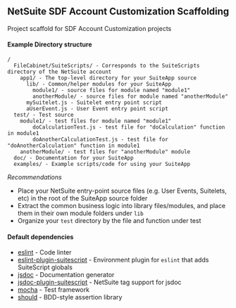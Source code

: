 ## NetSuite SDF Account Customization Scaffolding

Project scaffold for SDF Account Customization projects

#### Example Directory structure
```
/
  FileCabinet/SuiteScripts/ - Corresponds to the SuiteScripts directory of the NetSuite account
    app1/ - The top-level directory for your SuiteApp source
      lib/ - Common/helper modules for your SuiteApp
        module1/ - source files for module named "module1"
        anotherModule/ - source files for module named "anotherModule"
      mySuitelet.js - Suitelet entry point script
      aUserEvent.js - User Event entry point script
  test/ - Test source
    module1/ - test files for module named "module1"
        doCalculationTest.js - test file for "doCalculation" function in module1
        doAnotherCalculationTest.js - test file for "doAnotherCalculation" function in module1
    anotherModule/ - test files for "anotherModule" module
  doc/ - Documentation for your SuiteApp
  examples/ - Example scripts/code for using your SuiteApp
```

*Recommendations*

* Place your NetSuite entry-point source files (e.g. User Events, Suitelets, etc) in the root of the SuiteApp source folder
* Extract the common business logic into library files/modules, and place them in their own module folders under `lib`
* Organize your `test` directory by the file and function under test

#### Default dependencies
* [eslint](https://www.npmjs.com/package/eslint) - Code linter
* [eslint-plugin-suitescript](https://www.npmjs.com/package/eslint-plugin-suitescript) - Environment plugin for `eslint` that adds SuiteScript globals
* [jsdoc](https://www.npmjs.com/package/jsdoc) - Documentation generator
* [jsdoc-plugin-suitescript](https://www.npmjs.com/package/jsdoc-plugin-suitescript) - NetSuite tag support for jsdoc
* [mocha](https://www.npmjs.com/package/mocha) - Test framework
* [should](https://www.npmjs.com/package/should) - BDD-style assertion library
